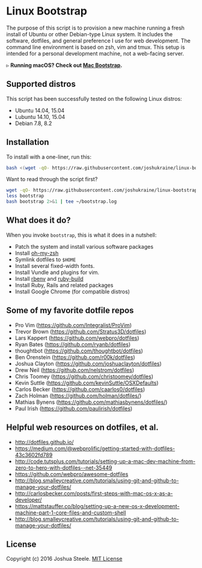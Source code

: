 Linux Bootstrap
===============

The purpose of this script is to provision a new machine running a fresh install of Ubuntu or other Debian-type Linux system. It includes the software, dotfiles, and general preference I use for web development. The command line environment is based on zsh, vim and tmux. This setup is intended for a personal development machine, not a web-facing server.

&#9657; **Running macOS? Check out [Mac Bootstrap](http://jsua.co/macos).**

Supported distros
-----------------

This script has been successfully tested on the following Linux distros:

* Ubuntu 14.04, 15.04
* Lubuntu 14.10, 15.04
* Debian 7.8, 8.2

Installation
------------

To install with a one-liner, run this:

```sh
bash <(wget -qO- https://raw.githubusercontent.com/joshukraine/linux-bootstrap/master/bootstrap) 2>&1 | tee ~/bootstrap.log
```

Want to read through the script first?

```sh
wget -qO- https://raw.githubusercontent.com/joshukraine/linux-bootstrap/master/bootstrap > bootstrap
less bootstrap
bash bootstrap 2>&1 | tee ~/bootstrap.log
```

What does it do?
----------------

When you invoke `bootstrap`, this is what it does in a nutshell:

* Patch the system and install various software packages
* Install [oh-my-zsh](https://github.com/robbyrussell/oh-my-zsh)
* Symlink dotfiles to `$HOME`
* Install several fixed-width fonts.
* Install Vundle and plugins for vim.
* Install [rbenv](https://github.com/sstephenson/rbenv) and [ruby-build](https://github.com/sstephenson/ruby-build#readme)
* Install Ruby, Rails and related packages
* Install Google Chrome (for compatible distros)


Some of my favorite dotfile repos
---------------------------------

* Pro Vim (https://github.com/Integralist/ProVim)
* Trevor Brown (https://github.com/Stratus3D/dotfiles)
* Lars Kappert (https://github.com/webpro/dotfiles)
* Ryan Bates (https://github.com/ryanb/dotfiles)
* thoughtbot (https://github.com/thoughtbot/dotfiles)
* Ben Orenstein (https://github.com/r00k/dotfiles)
* Joshua Clayton (https://github.com/joshuaclayton/dotfiles)
* Drew Neil (https://github.com/nelstrom/dotfiles)
* Chris Toomey (https://github.com/christoomey/dotfiles)
* Kevin Suttle (https://github.com/kevinSuttle/OSXDefaults)
* Carlos Becker (https://github.com/caarlos0/dotfiles)
* Zach Holman (https://github.com/holman/dotfiles/)
* Mathias Bynens (https://github.com/mathiasbynens/dotfiles/)
* Paul Irish (https://github.com/paulirish/dotfiles)


Helpful web resources on dotfiles, et al.
-----------------------------------------

* http://dotfiles.github.io/
* https://medium.com/@webprolific/getting-started-with-dotfiles-43c3602fd789
* http://code.tutsplus.com/tutorials/setting-up-a-mac-dev-machine-from-zero-to-hero-with-dotfiles--net-35449
* https://github.com/webpro/awesome-dotfiles
* http://blog.smalleycreative.com/tutorials/using-git-and-github-to-manage-your-dotfiles/
* http://carlosbecker.com/posts/first-steps-with-mac-os-x-as-a-developer/
* https://mattstauffer.co/blog/setting-up-a-new-os-x-development-machine-part-1-core-files-and-custom-shell
* http://blog.smalleycreative.com/tutorials/using-git-and-github-to-manage-your-dotfiles/

License
-------

Copyright (c) 2016 Joshua Steele. [MIT License](https://github.com/joshukraine/linux-bootstrap/blob/master/LICENSE)
